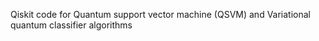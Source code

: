 Qiskit code for Quantum support vector machine (QSVM) and Variational quantum classifier algorithms 
